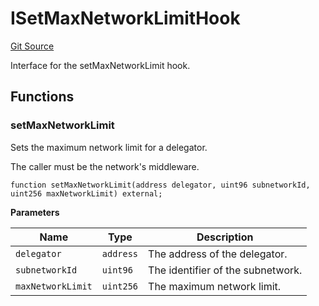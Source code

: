 # ISetMaxNetworkLimitHook
[Git Source](https://github.com/symbioticfi/network/blob/b4466b71ea0c226fb5c856f8be51e34e294d6ef3/src/interfaces/ISetMaxNetworkLimitHook.sol)

Interface for the setMaxNetworkLimit hook.


## Functions
### setMaxNetworkLimit

Sets the maximum network limit for a delegator.

The caller must be the network's middleware.


```solidity
function setMaxNetworkLimit(address delegator, uint96 subnetworkId, uint256 maxNetworkLimit) external;
```
**Parameters**

|Name|Type|Description|
|----|----|-----------|
|`delegator`|`address`|The address of the delegator.|
|`subnetworkId`|`uint96`|The identifier of the subnetwork.|
|`maxNetworkLimit`|`uint256`|The maximum network limit.|


